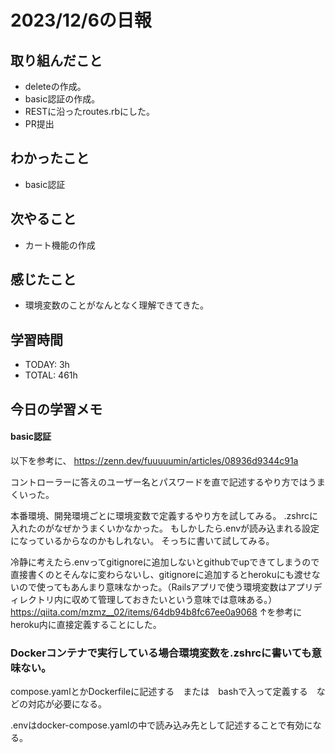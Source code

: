# 2023/12/6の日報


## 取り組んだこと
- deleteの作成。
- basic認証の作成。
- RESTに沿ったroutes.rbにした。
- PR提出


## わかったこと
- basic認証

## 次やること
- カート機能の作成

 
## 感じたこと
- 環境変数のことがなんとなく理解できてきた。

## 学習時間
- TODAY: 3h
- TOTAL: 461h


## 今日の学習メモ

#### basic認証
以下を参考に、
https://zenn.dev/fuuuuumin/articles/08936d9344c91a

コントローラーに答えのユーザー名とパスワードを直で記述するやり方ではうまくいった。

本番環境、開発環境ごとに環境変数で定義するやり方を試してみる。
.zshrcに入れたのがなぜかうまくいかなかった。
もしかしたら.envが読み込まれる設定になっているからなのかもしれない。
そっちに書いて試してみる。

冷静に考えたら.envってgitignoreに追加しないとgithubでupできてしまうので直接書くのとそんなに変わらないし、gitignoreに追加するとherokuにも渡せないので使ってもあんまり意味なかった。（Railsアプリで使う環境変数はアプリディレクトリ内に収めて管理しておきたいという意味では意味ある。）
https://qiita.com/mzmz__02/items/64db94b8fc67ee0a9068
↑を参考にheroku内に直接定義することにした。


### Dockerコンテナで実行している場合環境変数を.zshrcに書いても意味ない。

compose.yamlとかDockerfileに記述する　または　bashで入って定義する　などの対応が必要になる。

.envはdocker-compose.yamlの中で読み込み先として記述することで有効になる。


